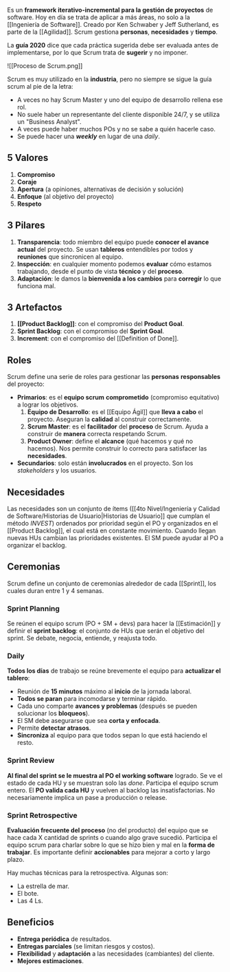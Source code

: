 Es un **framework iterativo-incremental para la gestión de proyectos** de software. Hoy en día se trata de aplicar a más áreas, no solo a la [[Ingeniería de Software]]. Creado por Ken Schwaber y Jeff Sutherland, es parte de la [[Agilidad]]. Scrum gestiona **personas**, **necesidades** y **tiempo**.

La **guía 2020** dice que cada práctica sugerida debe ser evaluada antes de implementarse, por lo que Scrum trata de **sugerir** y no imponer.

![[Proceso de Scrum.png]]

Scrum es muy utilizado en la **industria**, pero no siempre se sigue la guía scrum al pie de la letra:

- A veces no hay Scrum Master y uno del equipo de desarrollo rellena ese rol.
- No suele haber un representante del cliente disponible 24/7, y se utiliza un "Business Analyst".
- A veces puede haber muchos POs y no se sabe a quién hacerle caso.
- Se puede hacer una **_weekly_** en lugar de una _daily_.

## 5 Valores

1. **Compromiso**
2. **Coraje**
3. **Apertura** (a opiniones, alternativas de decisión y solución)
4. **Enfoque** (al objetivo del proyecto)
5. **Respeto**

## 3 Pilares

1. **Transparencia**: todo miembro del equipo puede **conocer el avance actual** del proyecto. Se usan **tableros** entendibles por todos y **reuniones** que sincronicen al equipo.
2. **Inspección**: en cualquier momento podemos **evaluar** cómo estamos trabajando, desde el punto de vista **técnico** y del **proceso**.
3. **Adaptación**: le damos la **bienvenida a los cambios** para **corregir** lo que funciona mal.

## 3 Artefactos

1. **[[Product Backlog]]**: con el compromiso del **Product Goal**.
2. **Sprint Backlog**: con el compromiso del **Sprint Goal**.
3. **Increment**: con el compromiso del [[Definition of Done]].

## Roles

Scrum define una serie de roles para gestionar las **personas** **responsables** del proyecto:

- **Primarios**: es el **equipo scrum** **comprometido** (compromiso equitativo) a lograr los objetivos.
  1.  **Equipo de Desarrollo**: es el [[Equipo Ágil]] que **lleva a cabo** el proyecto. Aseguran la **calidad** al construir correctamente.
  2.  **Scrum Master**: es el **facilitador** del **proceso** de Scrum. Ayuda a construir de **manera** correcta respetando Scrum.
  3.  **Product Owner**: define el **alcance** (qué hacemos y qué no hacemos). Nos permite construir lo correcto para satisfacer las **necesidades**.
- **Secundarios**: solo están **involucrados** en el proyecto. Son los _stakeholders_ y los usuarios.

## Necesidades

Las necesidades son un conjunto de ítems ([[4to Nivel/Ingeniería y Calidad de Software/Historias de Usuario|Historias de Usuario]] que cumplan el método _INVEST_) ordenados por prioridad según el PO y organizados en el [[Product Backlog]], el cual está en constante movimiento. Cuando llegan nuevas HUs cambian las prioridades existentes. El SM puede ayudar al PO a organizar el backlog.

## Ceremonias

Scrum define un conjunto de ceremonias alrededor de cada [[Sprint]], los cuales duran entre 1 y 4 semanas.

### Sprint Planning

Se reúnen el equipo scrum (PO + SM + devs) para hacer la [[Estimación]] y definir el **sprint backlog**: el conjunto de HUs que serán el objetivo del sprint. Se debate, negocia, entiende, y reajusta todo.

### Daily

**Todos los días** de trabajo se reúne brevemente el equipo para **actualizar el tablero**:

- Reunión de **15 minutos** máximo al **inicio** de la jornada laboral.
- **Todos se paran** para incomodarse y terminar rápido.
- Cada uno comparte **avances y problemas** (después se pueden solucionar los **bloqueos**).
- El SM debe asegurarse que sea **corta y enfocada**.
- Permite **detectar atrasos**.
- **Sincroniza** al equipo para que todos sepan lo que está haciendo el resto.

### Sprint Review

**Al final del sprint se le muestra al PO el working software** logrado. Se ve el estado de cada HU y se muestran solo las _done_. Participa el equipo scrum entero. El **PO valida cada HU** y vuelven al backlog las insatisfactorias. No necesariamente implica un pase a producción o release.

### Sprint Retrospective

**Evaluación frecuente del proceso** (no del producto) del equipo que se hace cada X cantidad de sprints o cuando algo grave sucedió. Participa el equipo scrum para charlar sobre lo que se hizo bien y mal en la **forma de trabajar**. Es importante definir **accionables** para mejorar a corto y largo plazo.

Hay muchas técnicas para la retrospectiva. Algunas son:

- La estrella de mar.
- El bote.
- Las 4 Ls.

## Beneficios

- **Entrega periódica** de resultados.
- **Entregas parciales** (se limitan riesgos y costos).
- **Flexibilidad** y **adaptación** a las necesidades (cambiantes) del cliente.
- **Mejores estimaciones**.
